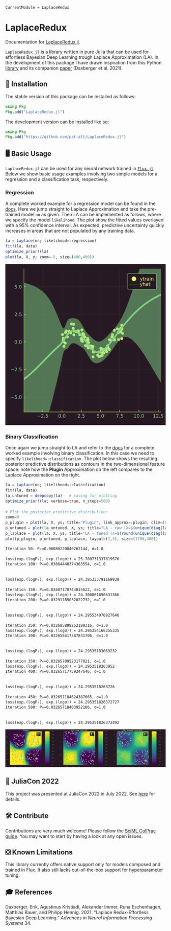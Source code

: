 
``` @meta
CurrentModule = LaplaceRedux
```

# LaplaceRedux

Documentation for [LaplaceRedux.jl](https://github.com/pat-alt/LaplaceRedux.jl).

`LaplaceRedux.jl` is a library written in pure Julia that can be used for effortless Bayesian Deep Learning trough Laplace Approximation (LA). In the development of this package I have drawn inspiration from this Python [library](https://aleximmer.github.io/Laplace/index.html#setup) and its companion [paper](https://arxiv.org/abs/2106.14806) (Daxberger et al. 2021).

## 🚩 Installation

The stable version of this package can be installed as follows:

``` julia
using Pkg
Pkg.add("LaplaceRedux.jl")
```

The development version can be installed like so:

``` julia
using Pkg
Pkg.add("https://github.com/pat-alt/LaplaceRedux.jl")
```

## 🖥️ Basic Usage

`LaplaceRedux.jl` can be used for any neural network trained in [`Flux.jl`](https://fluxml.ai/Flux.jl/dev/). Below we show basic usage examples involving two simple models for a regression and a classification task, respectively.

### Regression

A complete worked example for a regression model can be found in the [docs](https://www.paltmeyer.com/LaplaceRedux.jl/dev/tutorials/regression/). Here we jump straight to Laplace Approximation and take the pre-trained model `nn` as given. Then LA can be implemented as follows, where we specify the model `likelihood`. The plot show the fitted values overlayed with a 95% confidence interval. As expected, predictive uncertainty quickly increases in areas that are not populated by any training data.

``` julia
la = Laplace(nn; likelihood=:regression)
fit!(la, data)
optimize_prior!(la)
plot(la, X, y; zoom=-5, size=(400,400))
```

![](index_files/figure-commonmark/cell-4-output-1.svg)

### Binary Classification

Once again we jump straight to LA and refer to the [docs](https://www.paltmeyer.com/LaplaceRedux.jl/dev/tutorials/mlp/) for a complete worked example involving binary classification. In this case we need to specify `likelihood=:classification`. The plot below shows the resulting posterior predictive distributions as contours in the two-dimensional feature space: note how the **Plugin** Approximation on the left compares to the Laplace Approximation on the right.

``` julia
la = Laplace(nn; likelihood=:classification)
fit!(la, data)
la_untuned = deepcopy(la)   # saving for plotting
optimize_prior!(la; verbose=true, n_steps=500)

# Plot the posterior predictive distribution:
zoom=0
p_plugin = plot(la, X, ys; title="Plugin", link_approx=:plugin, clim=(0,1))
p_untuned = plot(la_untuned, X, ys; title="LA - raw (λ=$(unique(diag(la_untuned.P₀))[1]))", clim=(0,1), zoom=zoom)
p_laplace = plot(la, X, ys; title="LA - tuned (λ=$(round(unique(diag(la.P₀))[1],digits=2)))", clim=(0,1), zoom=zoom)
plot(p_plugin, p_untuned, p_laplace, layout=(1,3), size=(1700,400))
```

    Iteration 50: P₀=0.06080220040262144, σ=1.0

    loss(exp.(logP₀), exp.(logσ)) = 25.700731337819576
    Iteration 100: P₀=0.03864448374363554, σ=1.0


    loss(exp.(logP₀), exp.(logσ)) = 24.385333791169938

    Iteration 150: P₀=0.03407170744815622, σ=1.0
    loss(exp.(logP₀), exp.(logσ)) = 24.300861656631366
    Iteration 200: P₀=0.03291185032022732, σ=1.0


    loss(exp.(logP₀), exp.(logσ)) = 24.295534970827646

    Iteration 250: P₀=0.032685898252189316, σ=1.0
    loss(exp.(logP₀), exp.(logσ)) = 24.295354166355335
    Iteration 300: P₀=0.032658417387831706, σ=1.0


    loss(exp.(logP₀), exp.(logσ)) = 24.29535183069232

    Iteration 350: P₀=0.03265709523177021, σ=1.0
    loss(exp.(logP₀), exp.(logσ)) = 24.2953518263952
    Iteration 400: P₀=0.03265717759247646, σ=1.0


    loss(exp.(logP₀), exp.(logσ)) = 24.2953518263726

    Iteration 450: P₀=0.032657184624387665, σ=1.0
    loss(exp.(logP₀), exp.(logσ)) = 24.295351826372727
    Iteration 500: P₀=0.03265718403952106, σ=1.0


    loss(exp.(logP₀), exp.(logσ)) = 24.295351826372492

![](index_files/figure-commonmark/cell-6-output-12.svg)

## 📢 JuliaCon 2022

This project was presented at JuliaCon 2022 in July 2022. See [here](https://pretalx.com/juliacon-2022/talk/Z7MXFS/) for details.

## 🛠️ Contribute

Contributions are very much welcome! Please follow the [SciML ColPrac guide](https://github.com/SciML/ColPrac). You may want to start by having a look at any open issues.

## ❎ Known Limitations

This library currently offers native support only for models composed and trained in Flux. It also still lacks out-of-the-box support for hyperparameter tuning.

## 🎓 References

Daxberger, Erik, Agustinus Kristiadi, Alexander Immer, Runa Eschenhagen, Matthias Bauer, and Philipp Hennig. 2021. “Laplace Redux-Effortless Bayesian Deep Learning.” *Advances in Neural Information Processing Systems* 34.
